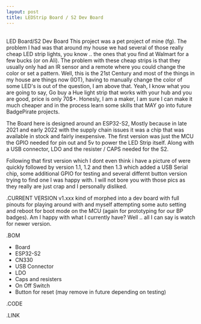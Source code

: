 ```yaml
---
layout: post
title: LEDStrip Board / S2 Dev Board
---
```


<pic>
<br>
LED Board/S2 Dev Board
This project was a pet project of mine (fg). The problem I had was that around my house we had several
of those really cheap LED strip lights, you know .. the ones that you find at Walmart for a few bucks (or on Ali). The problem
with these cheap strips is that they usually only had an IR sensor and a remote where you could change the color or set a pattern.
Well, this is the 21st Century and most of the things in my house are things now (IOT), having to manually change the color of
some LED's is out of the question, I am above that. Yeah, I know what you are going to say, Go buy a Hue light strip that works
with your hub and you are good, price is only 70$+. Honesly, I am a maker, I am sure I can make it much cheaper and in the process
learn some skills that MAY go into future BadgePirate projects. 

The Board here is designed around an ESP32-S2, Mostly because in late 2021 and early 2022 with the supply chain issues it was a
chip that was available in stock and fairly inexpensive. The first version was just the MCU the GPIO needed for pin out and 5v
to power the LED Strip itself. Along with a USB connector, LDO and the resister / CAPS needed for the S2. 

Following that first version which I dont even think i have a picture of were quickly followed by version 1.1, 1.2 and then 1.3
which added a USB Serial chip, some additional GPIO for testing and several differnt button version trying to find one I was happy 
with. I will not bore you with those pics as they really are just crap and I personally disliked. 

.CURRENT VERSION
v1.xxx kind of morphed into a dev board with full pinouts for playing around with and myself attempting some 
auto setting and reboot for boot mode on the MCU (again for prototyping for our BP badges). Am I happy with what I currently have?
Well .. all I can say is watch for newer version.

.BOM
- Board
- ESP32-S2
- CN330
- USB Connector
- LDO 
- Caps and resisters
- On Off Switch
- Button for reset (may remove in future depending on testing)

<PIC>

.CODE
<Need to explain how the code works>


.LINK
<Link to Github>
<Link to Youtube>
<Link to Tindie or Store>
